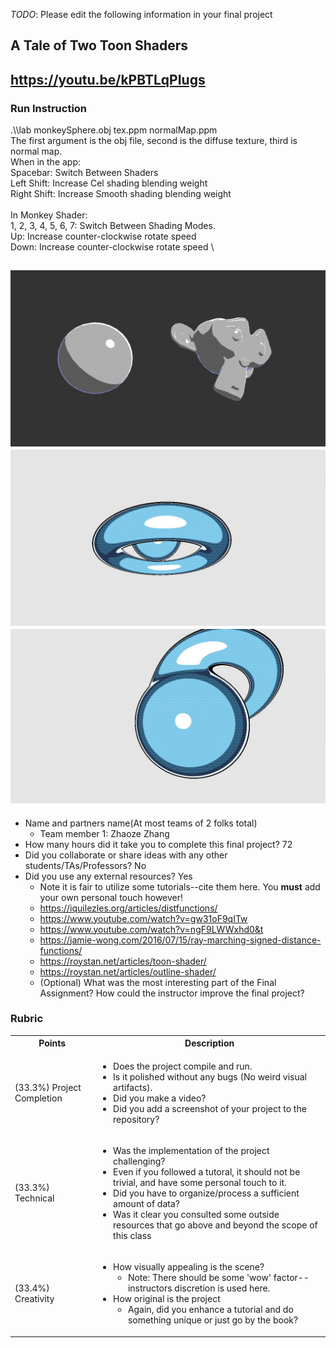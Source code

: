 *TODO*: Please edit the following information in your final project

## A Tale of Two Toon Shaders

## https://youtu.be/kPBTLqPIugs

### Run Instruction
.\\\lab monkeySphere.obj tex.ppm normalMap.ppm \
The first argument is the obj file, second is the diffuse texture, third is normal map. \
When in the app: \
Spacebar: Switch Between Shaders \
Left Shift: Increase Cel shading blending weight \
Right Shift: Increase Smooth shading blending weight \
\
In Monkey Shader: \
1, 2, 3, 4, 5, 6, 7: Switch Between Shading Modes. \
Up: Increase counter-clockwise rotate speed \
Down: Increase counter-clockwise rotate speed \

## <img src=".\part1\media\p1.jpg"/><img src=".\part1\media\p2.jpg"/><img src=".\part1\media\p3.jpg"/>


* Name and partners name(At most teams of 2 folks total)
  * Team member 1: Zhaoze Zhang
* How many hours did it take you to complete this final project? 72
* Did you collaborate or share ideas with any other students/TAs/Professors? No
* Did you use any external resources? Yes
  * Note it is fair to utilize some tutorials--cite them here. You **must** add your own personal touch however!
  * https://iquilezles.org/articles/distfunctions/
  * https://www.youtube.com/watch?v=gw31oF9qITw
  * https://www.youtube.com/watch?v=ngF9LWWxhd0&t
  * https://jamie-wong.com/2016/07/15/ray-marching-signed-distance-functions/
  * https://roystan.net/articles/toon-shader/
  * https://roystan.net/articles/outline-shader/
  * (Optional) What was the most interesting part of the Final Assignment? How could the instructor improve the final project?

### Rubric

<table>
  <tbody>
    <tr>
      <th>Points</th>
      <th align="center">Description</th>
    </tr>
    <tr>
      <td>(33.3%) Project Completion</td>
     <td align="left"><ul><li>Does the project compile and run.</li><li>Is it polished without any bugs (No weird visual artifacts).</li><li>Did you make a video?</li><li>Did you add a screenshot of your project to the repository?</li></ul></td>
    </tr>
    <tr>
      <td>(33.3%) Technical</td>
      <td align="left"><ul><li>Was the implementation of the project challenging?</li><li>Even if you followed a tutoral, it should not be trivial, and have some personal touch to it.</li><li>Did you have to organize/process a sufficient amount of data?</li><li>Was it clear you consulted some outside resources that go above and beyond the scope of this class</li></ul></td>
    </tr>
    <tr>
      <td>(33.4%) Creativity</td>
      <td align="left"><ul><li>How visually appealing is the scene?<ul><li>Note: There should be some 'wow' factor--instructors discretion is used here.</li></ul></li><li>How original is the project<ul><li>Again, did you enhance a tutorial and do something unique or just go by the book?</li></ul></li></ul></td>
    </tr>
  </tbody>
</table>
